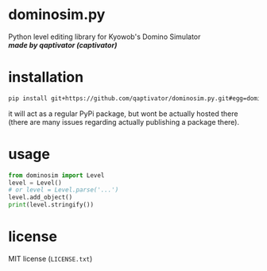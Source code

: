 # dominosim.py
Python level editing library for Kyowob's Domino Simulator  
**_made by qaptivator (captivator)_**

# installation
```bash
pip install git+https://github.com/qaptivator/dominosim.py.git#egg=dominosim
```
it will act as a regular PyPi package, but wont be actually hosted there (there are many issues regarding actually publishing a package there).

# usage
```py
from dominosim import Level
level = Level()
# or level = Level.parse('...')
level.add_object()
print(level.stringify())
```

# license
MIT license (`LICENSE.txt`)